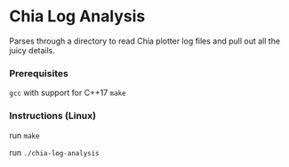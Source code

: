 # Chia Log Analysis
Parses through a directory to read Chia plotter log files and pull out all the juicy details.

### Prerequisites
`gcc` with support for C++17
`make`

### Instructions (Linux)
run `make`

run `./chia-log-analysis`
